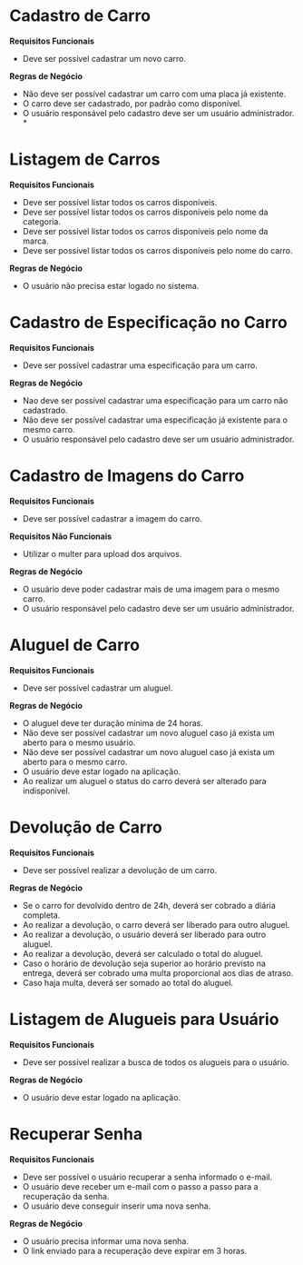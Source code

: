 # Cadastro de Carro

**Requisitos Funcionais**
- Deve ser possível cadastrar um novo carro.

**Regras de Negócio**
- Não deve ser possível cadastrar um carro com uma placa já existente.
- O carro deve ser cadastrado, por padrão como disponível.
- O usuário responsável pelo cadastro deve ser um usuário administrador. *


# Listagem de Carros

**Requisitos Funcionais**
- Deve ser possível listar todos os carros disponíveis.
- Deve ser possível listar todos os carros disponíveis pelo nome da categoria.
- Deve ser possível listar todos os carros disponíveis pelo nome da marca.
- Deve ser possível listar todos os carros disponíveis pelo nome do carro.

**Regras de Negócio**
- O usuário não precisa estar logado no sistema.


# Cadastro de Especificação no Carro

**Requisitos Funcionais**
- Deve ser possível cadastrar uma especificação para um carro.

**Regras de Negócio**
- Nao deve ser possível cadastrar uma especificação para um carro não cadastrado.
- Não deve ser possível cadastrar uma especificação já existente para o mesmo carro.
- O usuário responsável pelo cadastro deve ser um usuário administrador.


# Cadastro de Imagens do Carro

**Requisitos Funcionais**
- Deve ser possível cadastrar a imagem do carro.

**Requisitos Não Funcionais**
- Utilizar o multer para upload dos arquivos.

**Regras de Negócio**
- O usuário deve poder cadastrar mais de uma imagem para o mesmo carro.
- O usuário responsável pelo cadastro deve ser um usuário administrador.


# Aluguel de Carro

**Requisitos Funcionais**
- Deve ser possível cadastrar um aluguel.

**Regras de Negócio**
- O aluguel deve ter duração mínima de 24 horas.
- Não deve ser possível cadastrar um novo aluguel caso já exista um aberto para o mesmo usuário.
- Não deve ser possível cadastrar um novo aluguel caso já exista um aberto para o mesmo carro.
- O usuário deve estar logado na aplicação.
- Ao realizar um aluguel o status do carro deverá ser alterado para indisponível.


# Devolução de Carro

**Requisitos Funcionais**
- Deve ser possível realizar a devolução de um carro.

**Regras de Negócio**
- Se o carro for devolvido dentro de 24h, deverá ser cobrado a diária completa.
- Ao realizar a devolução, o carro deverá ser liberado para outro aluguel.
- Ao realizar a devolução, o usuário deverá ser liberado para outro aluguel.
- Ao realizar a devolução, deverá ser calculado o total do aluguel.
- Caso o horário de devolução seja superior ao horário previsto na entrega, deverá ser cobrado uma multa proporcional aos dias de atraso.
- Caso haja multa, deverá ser somado ao total do aluguel.


# Listagem de Alugueis para Usuário

**Requisitos Funcionais**
- Deve ser possível realizar a busca de todos os alugueis para o usuário.

**Regras de Negócio**
- O usuário deve estar logado na aplicação.


# Recuperar Senha

**Requisitos Funcionais**
- Deve ser possível o usuário recuperar a senha informado o e-mail.
- O usuário deve receber um e-mail com o passo a passo para a recuperação da senha.
- O usuário deve conseguir inserir uma nova senha.

**Regras de Negócio**
- O usuário precisa informar uma nova senha.
- O link enviado para a recuperação deve expirar em 3 horas.